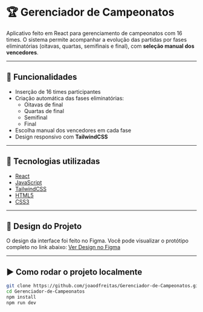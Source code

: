 # 🏆 Gerenciador de Campeonatos

Aplicativo feito em React para gerenciamento de campeonatos com 16 times. O sistema permite acompanhar a evolução das partidas por fases eliminatórias (oitavas, quartas, semifinais e final), com **seleção manual dos vencedores**.

---

## 🔧 Funcionalidades

- Inserção de 16 times participantes
- Criação automática das fases eliminatórias:
  - Oitavas de final
  - Quartas de final
  - Semifinal
  - Final
- Escolha manual dos vencedores em cada fase
- Design responsivo com **TailwindCSS**

---

## 🚀 Tecnologias utilizadas

- [React](https://reactjs.org/)
- [JavaScript](https://developer.mozilla.org/pt-BR/docs/Web/JavaScript)
- [TailwindCSS](https://tailwindcss.com/)
- [HTML5](https://developer.mozilla.org/pt-BR/docs/Web/HTML)
- [CSS3](https://developer.mozilla.org/pt-BR/docs/Web/CSS)

---

## 📐 Design do Projeto

O design da interface foi feito no Figma. Você pode visualizar o protótipo completo no link abaixo:
[Ver Design no Figma](https://www.figma.com/design/O3M2zZWQ0gks93wnfsY5dv/Untitled?node-id=0-1&p=f&t=ThldVUrWGUSjZorR-0)

---

## ▶️ Como rodar o projeto localmente

```bash
git clone https://github.com/joaodfreitas/Gerenciador-de-Campeonatos.git
cd Gerenciador-de-Campeonatos
npm install
npm run dev

